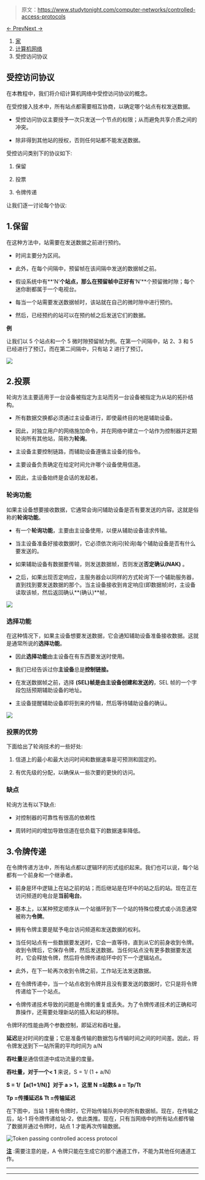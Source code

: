 > 原文：<https://www.studytonight.com/computer-networks/controlled-access-protocols>

[← Prev](/computer-networks/random-access-protocol "Random Access Protocol")[Next →](/computer-networks/carrier-sense-multiple-access "Carrier Sense Multiple Access")

<nav aria-label="breadcrumb">

1.  [家](/)
2.  [计算机网络](/computer-networks)
3.  受控访问协议

</nav>

<article>

# 受控访问协议

在本教程中，我们将介绍计算机网络中受控访问协议的概念。

在受控接入技术中，所有站点都需要相互协商，以确定哪个站点有权发送数据。

*   受控访问协议主要授予一次只发送一个节点的权限；从而避免共享介质之间的冲突。

*   除非得到其他站的授权，否则任何站都不能发送数据。

受控访问类别下的协议如下:

1.  保留

2.  投票

3.  令牌传递

让我们逐一讨论每个协议:

## 1.保留

在这种方法中，站需要在发送数据之前进行预约。

*   时间主要分为区间。

*   此外，在每个间隔中，预留帧在该间隔中发送的数据帧之前。

*   假设系统中有**‘N’**个站点，那么在预留帧中正好有**‘N’**个预留微时隙；每个迷你剧都属于一个电视台。

*   每当一个站需要发送数据帧时，该站就在自己的微时隙中进行预约。

*   然后，已经预约的站可以在预约帧之后发送它们的数据。

**例**

让我们以 5 个站点和一个 5 微时隙预留帧为例。在第一个间隔中，站 2、3 和 5 已经进行了预订。而在第二间隔中，只有站 2 进行了预订。

![](img/22088d4feca6a77d124fa05bc18e1eba.png)

## 2.投票

轮询方法主要适用于一台设备被指定为主站而另一台设备被指定为从站的拓扑结构。

*   所有数据交换都必须通过主设备进行，即使最终目的地是辅助设备。

*   因此，对独立用户的网络施加命令，并在网络中建立一个站作为控制器并定期轮询所有其他站，简称为**轮询**。

*   主设备主要控制链路，而辅助设备遵循主设备的指令。

*   主要设备负责确定在给定时间允许哪个设备使用信道。

*   因此，主设备始终是会话的发起者。

### 轮询功能

如果主设备想要接收数据，它通常会询问辅助设备是否有要发送的内容。这就是俗称的**轮询功能**。

*   有一个**轮询功能**，主要由主设备使用，以便从辅助设备请求传输。

*   当主设备准备好接收数据时，它必须依次询问(轮询)每个辅助设备是否有什么要发送的。

*   如果辅助设备有数据要传输，则发送数据帧，否则发送**否定确认(NAK)** 。

*   之后，如果出现否定响应，主服务器会以同样的方式轮询下一个辅助服务器，直到找到要发送数据的那个。当主设备接收到肯定响应(即数据帧)时，主设备读取该帧，然后返回确认**(确认)**帧，

![](img/e7d72b313db848e03f08d3cc2ce3c6e1.png)

### 选择功能

在这种情况下，如果主设备想要发送数据，它会通知辅助设备准备接收数据。这就是通常所说的**选择功能**。

*   因此**选择功能**由主设备在有东西要发送时使用。

*   我们已经告诉过你**主设备**总是**控制链接。**

*   在发送数据帧之前，选择 **(SEL)帧是由主设备创建和发送的**，SEL 帧的一个字段包括预期辅助设备的地址。

*   主设备提醒辅助设备即将到来的传输，然后等待辅助设备的确认。

![](img/54ce8c23dab9f125d1624a8bea10da50.png)

### 投票的优势

下面给出了轮询技术的一些好处:

1.  信道上的最小和最大访问时间和数据速率是可预测和固定的。

2.  有优先级的分配，以确保从一些次要的更快的访问。

### 缺点

轮询方法有以下缺点:

*   对控制器的可靠性有很高的依赖性

*   周转时间的增加导致信道在低负载下的数据速率降低。

## 3.令牌传递

在令牌传递方法中，所有站点都以逻辑环的形式组织起来。我们也可以说，每个站都有一个前身和一个继承者。

*   前身是环中逻辑上在站之前的站；而后继站是在环中的站之后的站。现在正在访问频道的电台是**当前电台**。

*   基本上，以某种预定顺序从一个站循环到下一个站的特殊位模式或小消息通常被称为**令牌**。

*   拥有令牌主要是赋予电台访问频道和发送数据的权利。

*   当任何站点有一些数据要发送时，它会一直等待，直到从它的前身收到令牌。收到令牌后，它保存令牌，然后发送数据。当任何站点没有更多数据要发送时，它会释放令牌，然后将令牌传递给环中的下一个逻辑站点。

*   此外，在下一轮再次收到令牌之前，工作站无法发送数据。

*   在令牌传递中，当一个站点收到令牌并且没有要发送的数据时，它只是将令牌传递给下一个站点。

*   令牌传递技术导致的问题是令牌的重复或丢失。为了令牌传递技术的正确和可靠操作，还需要处理新站的插入和站的移除。

令牌环的性能由两个参数控制，即延迟和吞吐量。

**延迟**是对时间的度量；它是准备传输的数据包与传输时间之间的时间差。因此，将令牌发送到下一站所需的平均时间为 a/N

**吞吐量**是通信信道中成功流量的度量。

**吞吐量，对于一个< 1** 来说，S = 1/ (1 + a/N)

**S = 1/【a(1+1/N)】对于 a > 1，这里 N =站数& a = Tp/Tt**

**Tp =传播延迟& Tt =传输延迟**

在下图中，当站 1 拥有令牌时，它开始传输队列中的所有数据帧。现在，在传输之后，站-1 将令牌传递给站-2，依此类推。现在，只有当网络中的所有站点都传输了数据并通过令牌时，站点 1 才能再次传输数据。

![Token passing controlled access protocol](img/90f3be1c282874945719cea326b5904a.png)

<u>**注**</u> :需要注意的是，A 令牌只能在生成它的那个通道工作，不能为其他任何通道工作。

</article>

* * *

* * *